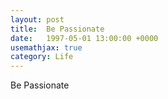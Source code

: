 ```yaml
---
layout: post
title:  Be Passionate
date:   1997-05-01 13:00:00 +0000
usemathjax: true
category: Life
---
```


Be Passionate